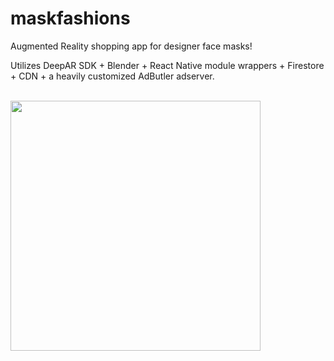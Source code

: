 # maskfashions
Augmented Reality shopping app for designer face masks!  

Utilizes DeepAR SDK + Blender + React Native module wrappers + Firestore + CDN + a heavily customized AdButler adserver.

<br/>
<img src ='https://user-images.githubusercontent.com/19196781/183461458-e094e7c1-d90f-4d6e-9628-4284aa3c68ec.jpg' width=400/>
